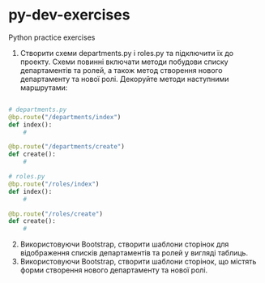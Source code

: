 # py-dev-exercises
Python practice exercises


1. Створити схеми departments.py і roles.py та підключити їх до проекту. Схеми повинні включати методи побудови списку департаментів та ролей, а також метод створення нового департаменту та нової ролі. Декоруйте методи наступними маршрутами:

```py

# departments.py 
@bp.route("/departments/index")
def index():
    #

@bp.route("/departments/create")
def create():
    #

# roles.py 
@bp.route("/roles/index")
def index():
    #

@bp.route("/roles/create")
def create():
    #
```
2. Використовуючи Bootstrap, створити шаблони сторінок для відображення списків департаментів та ролей у вигляді таблиць.
3. Використовуючи Bootstrap, створити шаблони сторінок, що містять форми створення нового департаменту та нової ролі.
